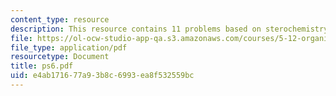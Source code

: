 ```yaml
---
content_type: resource
description: This resource contains 11 problems based on sterochemistry of the products.
file: https://ol-ocw-studio-app-qa.s3.amazonaws.com/courses/5-12-organic-chemistry-i-spring-2005/e4ab171677a93b8c6993ea8f532559bc_ps6.pdf
file_type: application/pdf
resourcetype: Document
title: ps6.pdf
uid: e4ab1716-77a9-3b8c-6993-ea8f532559bc
---
```


